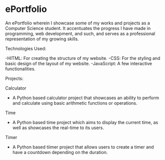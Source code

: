 # ePortfolio


An ePortfolio wherein I showcase some of my works and projects as a Computer Science student. It accentuates the progress I have made in programming, web development, and such, and serves as a professional representation of my growing skills. 


Technologies Used:

-HITML: For creating the structure of my website.
-CSS: For the styling and basic design of the layout of my website.
-JavaScript: A few interactive functionalities.


Projects:

Calculator
- A Python based calculator project that showcases an ability to perform and calculate using basic arithmetic functions or operations.

Time
- A Python based time project which aims to display the current time, as well as showcases the real-time to its users.

Timer
- A Python based tiimer project that allows users to create a timer and have a countdown depending on the duration.

